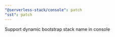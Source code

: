 ```yaml
---
"@serverless-stack/console": patch
"sst": patch
---
```


Support dynamic bootstrap stack name in console
